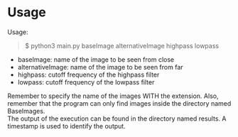 # Usage

Usage:  
> $ python3 main.py baseImage alternativeImage highpass lowpass  

* baseImage: name of the image to be seen from close
* alternativeImage: name of the image to be seen from far
* highpass: cutoff frequency of the highpass filter
* lowpass: cutoff frequency of the lowpass filter  

Remember to specify the name of the images WITH the extension. Also, remember
that the program can only find images inside the directory named BaseImages.  
The output of the execution can be found in the directory named results. A
timestamp is used to identify the output.
